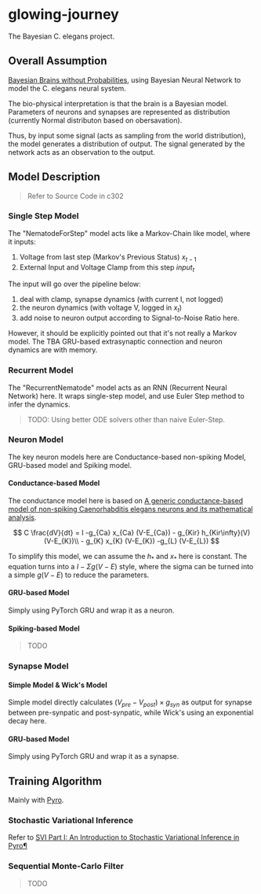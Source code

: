 # glowing-journey
The Bayesian C. elegans project. 
## Overall Assumption
[Bayesian Brains without Probabilities](https://www.sciencedirect.com/science/article/pii/S1364661316301565#sec0005), using Bayesian Neural Network to model the C. elegans neural system. 

The bio-physical interpretation is that the brain is a Bayesian model. Parameters of neurons and synapses are represented as distribution (currently Normal distributon based on obersavation). 

Thus, by input some signal (acts as sampling from the world distribution), the model generates a distribution of output. The signal generated by the network acts as an observation to the output. 


## Model Description 
> Refer to Source Code in c302
### Single Step Model
The "NematodeForStep" model acts like a Markov-Chain like model, where it inputs: 

1. Voltage from last step (Markov's Previous Status) $x_{t-1}$
2. External Input and Voltage Clamp from this step $input_{t}$ 

The input will go over the pipeline below:   
1. deal with clamp, synapse dynamics (with current I, not logged)
2. the neuron dynamics (with voltage V, logged in $x_t$) 
3. add noise to neuron output according to Signal-to-Noise Ratio here. 

However, it should be explicitly pointed out that it's not really a Markov model. The TBA GRU-based extrasynaptic connection and neuron dynamics are with memory. 

### Recurrent Model 

The "RecurrentNematode" model acts as an RNN (Recurrent Neural Network) here. It wraps single-step model, and use Euler Step method to infer the dynamics. 

> TODO: Using better ODE solvers other than naive Euler-Step. 

### Neuron Model
The key neuron models here are Conductance-based non-spiking Model, GRU-based model and Spiking model. 

#### Conductance-based Model 
The conductance model here is based on [A generic conductance-based model of non-spiking
Caenorhabditis elegans neurons and its mathematical
analysis](https://hal.science/hal-03494379/document). 

$$ C \frac{dV}{dt} = I -g_{Ca} x_{Ca} (V-E_{Ca}) - g_{Kir} h_{Kir\infty}(V) (V-E_{K})\\ - g_{K} x_{K} (V-E_{K}) -g_{L} (V-E_{L}) $$

To simplify this model, we can assume the $h_{*}$ and $x_{*}$ here is constant. The equation turns into a  $I - \Sigma{g(V-E)}$ style, where the sigma can be turned into a simple $g(V-E)$ to reduce the parameters. 

#### GRU-based Model
Simply using PyTorch GRU and wrap it as a neuron. 

#### Spiking-based Model 
> TODO

### Synapse Model
#### Simple Model & Wick's Model
Simple model directly calculates $(V_{pre}-V_{post}) \times g_{syn}$ as output for synapse between pre-synpatic and post-synpatic, while Wick's using an exponential decay here. 

#### GRU-based Model
Simply using PyTorch GRU and wrap it as a synapse. 

## Training Algorithm
Mainly with [Pyro](https://pyro.ai/). 

### Stochastic Variational Inference
Refer to [SVI Part I: An Introduction to Stochastic Variational Inference in Pyro¶
](https://pyro.ai/examples/svi_part_i.html)

### Sequential Monte-Carlo Filter
> TODO
